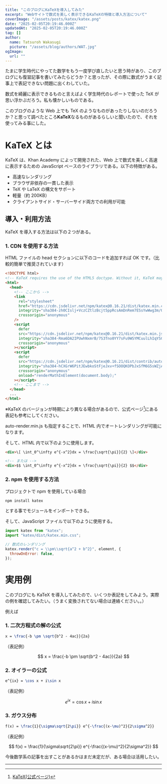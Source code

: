 ```yaml
---
title: "このブログにKaTeXを導入してみた"
excerpt: "Webサイトで数式を美しく表示できるKaTeXの特徴と導入方法について"
coverImage: "/assets/posts/katex/katex.png"
date: "2025-02-05T20:19:46.000Z"
updatedAt: "2025-02-05T20:19:46.000Z"
tag: []
author:
  name: Tatsuroh Wakasugi
  picture: "/assets/blog/authors/WAT.jpg"
ogImage:
  url: ""
---
```


たまに学生時代にやってた数学をもう一度学び直したいと思う時があり、このブログにも復習記事を書いてみたらどうか？と思ったが、その際に数式がうまく記事上で表記できない問題に出くわしていた。

数式を綺麗に表示できるものと言えばよく学生時代のレポートで使った TeX が思い浮かぶだろう。私も懐かしいものである。

このブログのような Web 上でも TeX のようなものがあったりしないのだろうか？と思って調べたところ**KaTeX**なるものがあるらしいと聞いたので、それを使ってみる事にした。

# KaTeX とは

KaTeX は、Khan Academy によって開発された、Web 上で数式を美しく高速に表示するための JavaScript ベースのライブラリである。以下の特徴がある。

- 高速なレンダリング
- ブラウザ非依存の一貫した表示
- TeX や LaTeX の構文をサポート
- 軽量（約 200KB）
- クライアントサイド・サーバーサイド両方での利用が可能

## 導入・利用方法

KaTeX を導入する方法は以下の２つがある。

### 1. CDN を使用する方法

HTML ファイルの head セクションに以下のコードを追加すれば OK です。（比較的簡単で推奨されています）

```html
<!DOCTYPE html>
<!-- KaTeX requires the use of the HTML5 doctype. Without it, KaTeX may not render properly -->
<html>
  <head>
    <!-- ここから -->
    <link
      rel="stylesheet"
      href="https://cdn.jsdelivr.net/npm/katex@0.16.21/dist/katex.min.css"
      integrity="sha384-zh0CIslj+VczCZtlzBcjt5ppRcsAmDnRem7ESsYwWwg3m/OaJ2l4x7YBZl9Kxxib"
      crossorigin="anonymous"
    />
    <script
      defer
      src="https://cdn.jsdelivr.net/npm/katex@0.16.21/dist/katex.min.js"
      integrity="sha384-Rma6DA2IPUwhNxmrB/7S3Tno0YY7sFu9WSYMCuulLhIqYSGZ2gKCJWIqhBWqMQfh"
      crossorigin="anonymous"
    ></script>
    <script
      defer
      src="https://cdn.jsdelivr.net/npm/katex@0.16.21/dist/contrib/auto-render.min.js"
      integrity="sha384-hCXGrW6PitJEwbkoStFjeJxv+fSOOQKOPbJxSfM6G5sWZjAyWhXiTIIAmQqnlLlh"
      crossorigin="anonymous"
      onload="renderMathInElement(document.body);"
    ></script>
    <!-- ここまで -->
  </head>
  ...
</html>
```

※KaTeX のバージョンが時期により異なる場合があるので、公式ページ[^1]にある表記も参考にしてください。

auto-render.min.js も指定することで、HTML 内でオートレンダリングが可能になります。

そして、HTML 内で以下のように使用します。

```html
<div>\[ \int_0^\infty e^{-x^2}dx = \frac{\sqrt{\pi}}{2} \]</div>

<!-- または -->
<div>$$ \int_0^\infty e^{-x^2}dx = \frac{\sqrt{\pi}}{2} $$</div>
```

### 2. npm を使用する方法

プロジェクトで npm を使用している場合

```bash
npm install katex
```

とする事でモジュールをインポートできる。

そして、JavaScript ファイルで以下のように使用する。

```jsx
import katex from "katex";
import "katex/dist/katex.min.css";

// 数式のレンダリング
katex.render("c = \\pm\\sqrt{a^2 + b^2}", element, {
  throwOnError: false,
});
```

# 実用例

このブログにも KaTeX を導入してみたので、いくつか表記をしてみよう。実際の例を確認してみたい。（うまく変換されてない場合は連絡ください。。）

例えば

### 1. 二次方程式の解の公式

```latex
x = \frac{-b \pm \sqrt{b^2 - 4ac}}{2a}
```

（表記例）

$$
x = \frac{-b \pm \sqrt{b^2 - 4ac}}{2a}
$$

### 2. オイラーの公式

```latex
e^{ix} = \cos x + i\sin x
```

（表記例）

$$
e^{ix} = \cos x + i\sin x
$$

### 3. ガウス分布

```latex
f(x) = \frac{1}{\sigma\sqrt{2\pi}} e^{-\frac{(x-\mu)^2}{2\sigma^2}}
```

（表記例）

$$
f(x) = \frac{1}{\sigma\sqrt{2\pi}} e^{-\frac{(x-\mu)^2}{2\sigma^2}}
$$

今後数学系の記事を出すことがあるかはまだ未定だが、ある場合は活用したい。

---

[^1]: [KaTeX(公式ページ)](https://katex.org/)
